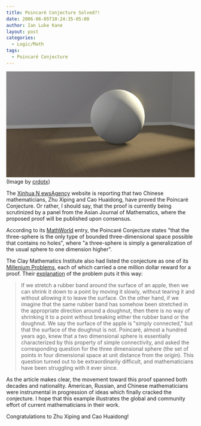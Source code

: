 ```yaml
---
title: Poincaré Conjecture Solved?!
date: 2006-06-05T10:24:35-05:00
author: Ian Luke Kane
layout: post
categories:
  - Logic/Math
tags:
  - Poincaré Conjecture
---
```


![(Image by crdotx)](/assets/sphere.jpg)  
(Image by [crdotx](http://www.flickr.com/photos/crdot/5627705898/sizes/z/in/photostream/))

The
[Xinhua N ewsAgency](http://news.xinhuanet.com/english/2006-06/04/content_4644754.htm)
website is reporting that two Chinese mathematicians, Zhu Xiping and Cao
Huaidong, have proved the Poincaré Conjecture. Or rather, I should say,
that the proof is currently being scrutinized by a panel from the Asian
Journal of Mathematics, where the proposed proof will be published upon
consensus.

According to its
[MathWorld](http://mathworld.wolfram.com/PoincareConjecture.html) entry,
the Poincaré Conjecture states "that the three-sphere is the only type
of bounded three-dimensional space possible that contains no holes",
where "a three-sphere is simply a generalization of the usual sphere to
one dimension higher".

The Clay Mathematics Institute also had listed the conjecture as one of
its [Millenium Problems](http://www.claymath.org/millennium-problems),
each of which carried a one million dollar reward for a proof. Their
[explanation](http://www.claymath.org/millennium-problems/poincar%C3%A9-conjecture)
of the problem puts it this way:

> If we stretch a rubber band around the surface of an apple, then we
> can shrink it down to a point by moving it slowly, without tearing it
> and without allowing it to leave the surface. On the other hand, if we
> imagine that the same rubber band has somehow been stretched in the
> appropriate direction around a doughnut, then there is no way of
> shrinking it to a point without breaking either the rubber band or the
> doughnut. We say the surface of the apple is "simply connected," but
> that the surface of the doughnut is not. Poincaré, almost a hundred
> years ago, knew that a two dimensional sphere is essentially
> characterized by this property of simple connectivity, and asked the
> corresponding question for the three dimensional sphere (the set of
> points in four dimensional space at unit distance from the origin).
> This question turned out to be extraordinarily difficult, and
> mathematicians have been struggling with it ever since.

As the article makes clear, the movement toward this proof spanned both
decades and nationality. American, Russian, and Chinese mathematicians
were instrumental in progression of ideas which finally cracked the
conjecture. I hope that this example illustrates the global and
community effort of current mathematicians in their work.

Congratulations to Zhu Xiping and Cao Huaidong!